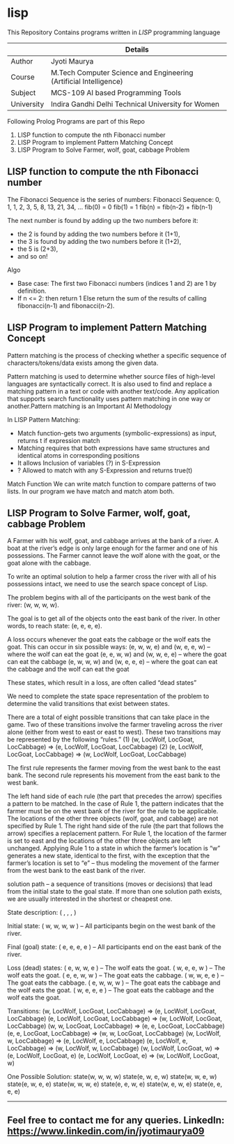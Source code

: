 # lisp
This Repository Contains programs written in *LISP* programming language


|  | Details |
| ----------- | ----------- |
| Author | Jyoti Maurya |
| Course | M.Tech Computer Science and Engineering (Artificial Intelligence) |
| Subject | MCS-109 AI based Programming Tools |
| University | Indira Gandhi Delhi Technical University for Women |

Following Prolog Programs are part of this Repo
1. LISP function to compute the nth Fibonacci number 
2. LISP Program to implement Pattern Matching Concept
3. LISP Program to Solve Farmer, wolf, goat, cabbage Problem

## LISP function to compute the nth Fibonacci number 
The Fibonacci Sequence is the series of numbers:
Fibonacci Sequence:    0, 1, 1, 2, 3, 5, 8, 13, 21, 34, ...
fib(0) = 0
fib(1) = 1
fib(n) = fib(n-2) + fib(n-1)

The next number is found by adding up the two numbers before it:
- the 2 is found by adding the two numbers before it (1+1),
- the 3 is found by adding the two numbers before it (1+2),
- the 5 is (2+3),
- and so on!

Algo
- Base case: The first two Fibonacci numbers (indices 1 and 2) are 1 by definition.
- If n <= 2: then return 1
Else return the sum of the results of calling fibonacci(n-1) and fibonacci(n-2).


## LISP Program to implement Pattern Matching Concept
Pattern matching is the process of checking whether a specific sequence of characters/tokens/data exists among the given data.

Pattern matching is used to determine whether source files of high-level languages are syntactically correct. It is also used to find and replace a matching pattern in a text or code with another text/code. Any application that supports search functionality uses pattern matching in one way or another.Pattern matching is an Important AI Methodology

In LISP Pattern Matching:
- Match function-gets two arguments (symbolic-expressions) as input, returns t if expression match
- Matching requires that both expressions have same structures and identical atoms in corresponding positions
- It allows Inclusion of variables (?) in S-Expression
- ? Allowed to match with any S-Expression and returns true(t)

Match Function
 We can write match function to compare patterns of two lists. In our program we have match and match atom both.




## LISP Program to Solve Farmer, wolf, goat, cabbage Problem

A Farmer with his wolf, goat, and cabbage arrives at the bank of a river. A boat at the river’s edge is only large enough for the farmer and one of his possessions. 
The Farmer cannot leave the wolf alone with the goat, or the goat alone with the cabbage. 

To write an optimal solution to help a farmer cross the river with all of his possessions intact, we need to use the search space concept of Lisp.

The problem begins with all of the participants on the west bank of the river:
(w, w, w, w).

The goal is to get all of the objects onto the east bank of the river. In other words, to reach state:
(e, e, e, e).

A loss occurs whenever the goat eats the cabbage or the wolf eats the goat. This can occur in six possible ways:
(e, w, w, e) and (w, e, e, w) – where the wolf can eat the goat
(e, e, w, w) and (w, w, e, e) – where the goat can eat the cabbage
(e, w, w, w) and (w, e, e, e) – where the goat can eat the cabbage
and the wolf can eat the goat

These states, which result in a loss, are often called “dead states”

We need to complete the state space representation of the problem to determine the valid transitions that exist between states.

There are a total of eight possible transitions that can take place in the game. Two of these transitions involve the farmer traveling across the river alone (either from west to east or east to west). These two transitions may be represented by the following “rules.”
(1) (w, LocWolf, LocGoat, LocCabbage) ⇒ (e, LocWolf, LocGoat, LocCabbage)
(2) (e, LocWolf, LocGoat, LocCabbage) ⇒ (w, LocWolf, LocGoat, LocCabbage)

The first rule represents the farmer moving from the west bank to the east bank. The second rule represents his movement from the east bank to the west bank.

The left hand side of each rule (the part that precedes the arrow) specifies a pattern to be matched. In the case of Rule 1, the pattern indicates that the farmer must be on the west bank of the river for the rule to be applicable. The locations of the other three objects (wolf, goat, and cabbage) are not specified by Rule 1. The right hand side of the rule (the part that follows the arrow) specifies a replacement pattern. For Rule 1, the location of the farmer is set to east and the locations of the other three objects are left unchanged. Applying Rule 1 to a state in which the farmer’s location is “w” generates a new state, identical to the first, with the exception that the farmer’s location is set to “e” – thus modeling the movement of the farmer from the west bank to the east bank of the river.

solution path – a sequence of transitions (moves or decisions) that lead from the initial state to the goal state. If more than one solution path exists, we are usually interested in the shortest or cheapest one.

State description:
( <side for farmer>, <side for wolf>, <side for goat>, <side for cabbage> )

Initial state:
( w, w, w, w ) – All participants begin on the west bank of the river.

Final (goal) state:
( e, e, e, e ) – All participants end on the east bank of the river.

Loss (dead) states:
( e, w, w, e ) – The wolf eats the goat.
( w, e, e, w ) – The wolf eats the goat.
( e, e, w, w ) – The goat eats the cabbage.
( w, w, e, e ) – The goat eats the cabbage.
( e, w, w, w ) – The goat eats the cabbage and the wolf eats the goat.
( w, e, e, e ) – The goat eats the cabbage and the wolf eats the goat.

Transitions:
(w, LocWolf, LocGoat, LocCabbage) ⇒ (e, LocWolf, LocGoat, LocCabbage)
(e, LocWolf, LocGoat, LocCabbage) ⇒ (w, LocWolf, LocGoat, LocCabbage)
(w, w, LocGoat, LocCabbage) ⇒ (e, e, LocGoat, LocCabbage)
(e, e, LocGoat, LocCabbage) ⇒ (w, w, LocGoat, LocCabbage)
(w, LocWolf, w, LocCabbage) ⇒ (e, LocWolf, e, LocCabbage)
(e, LocWolf, e, LocCabbage) ⇒ (w, LocWolf, w, LocCabbage)
(w, LocWolf, LocGoat, w) ⇒ (e, LocWolf, LocGoat, e)
(e, LocWolf, LocGoat, e) ⇒ (w, LocWolf, LocGoat, w)

One Possible Solution:
state(w, w, w, w)
state(e, w, e, w)
state(w, w, e, w)
state(e, w, e, e)
state(w, w, w, e)
state(e, e, w, e)
state(w, e, w, e)
state(e, e, e, e)

---
Feel free to contact me for any queries.
LinkedIn: https://www.linkedin.com/in/jyotimaurya09 
---